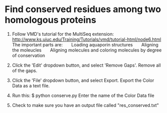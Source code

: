 # Find conserved residues among two homologous proteins

1. Follow VMD's tutorial for the MultiSeq extension: http://www.ks.uiuc.edu/Training/Tutorials/vmd/tutorial-html/node6.html
The important parts are:
&nbsp;&nbsp;&nbsp;&nbsp;&nbsp;&nbsp;Loading aquaporin structures
&nbsp;&nbsp;&nbsp;&nbsp;&nbsp;&nbsp;Aligning the moleucles
&nbsp;&nbsp;&nbsp;&nbsp;&nbsp;&nbsp;Aligning molecules and coloring molecules by degree of conservation

2. Click the 'Edit' dropdown button, and select 'Remove Gaps'. Remove all of the gaps.

3. Click the 'File' dropdown button, and select Export. Export the Color Data as a text file.

4. Run this:
    $ python conserve.py
    Enter the name of the Color Data file

5. Check to make sure you have an output file called "res_conserved.txt"
